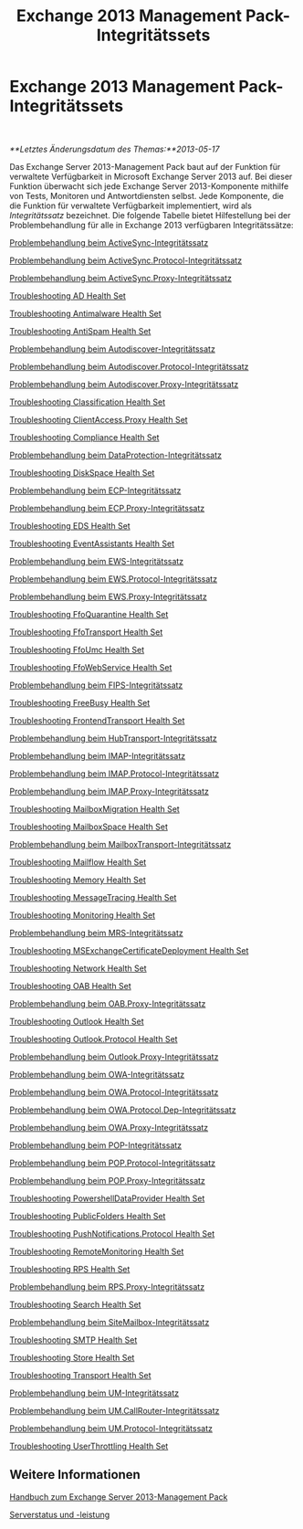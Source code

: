 ﻿---
title: Exchange 2013 Management Pack-Integritätssets
TOCTitle: '@NoTitle'
ms:assetid: 3a12acb0-a6b7-4452-9306-a3d000c94a50
ms:mtpsurl: https://technet.microsoft.com/de-de/library/Dn195892(v=EXCHG.150)
ms:contentKeyID: 53181856
ms.date: 10/08/2015
mtps_version: v=EXCHG.150
ms.translationtype: HT
---

# Exchange 2013 Management Pack-Integritätssets

 

_**Letztes Änderungsdatum des Themas:**2013-05-17_

Das Exchange Server 2013-Management Pack baut auf der Funktion für verwaltete Verfügbarkeit in Microsoft Exchange Server 2013 auf. Bei dieser Funktion überwacht sich jede Exchange Server 2013-Komponente mithilfe von Tests, Monitoren und Antwortdiensten selbst. Jede Komponente, die die Funktion für verwaltete Verfügbarkeit implementiert, wird als *Integritätssatz* bezeichnet. Die folgende Tabelle bietet Hilfestellung bei der Problembehandlung für alle in Exchange 2013 verfügbaren Integritätssätze:

[Problembehandlung beim ActiveSync-Integritätssatz](troubleshooting-activesync-health-set.md)

[Problembehandlung beim ActiveSync.Protocol-Integritätssatz](troubleshooting-activesync-protocol-health-set.md)

[Problembehandlung beim ActiveSync.Proxy-Integritätssatz](troubleshooting-activesync-proxy-health-set.md)

[Troubleshooting AD Health Set](troubleshooting-ad-health-set.md)

[Troubleshooting Antimalware Health Set](troubleshooting-antimalware-health-set.md)

[Troubleshooting AntiSpam Health Set](troubleshooting-antispam-health-set.md)

[Problembehandlung beim Autodiscover-Integritätssatz](troubleshooting-autodiscover-health-set.md)

[Problembehandlung beim Autodiscover.Protocol-Integritätssatz](troubleshooting-autodiscover-protocol-health-set.md)

[Problembehandlung beim Autodiscover.Proxy-Integritätssatz](troubleshooting-autodiscover-proxy-health-set.md)

[Troubleshooting Classification Health Set](troubleshooting-classification-health-set.md)

[Troubleshooting ClientAccess.Proxy Health Set](troubleshooting-clientaccess-proxy-health-set.md)

[Troubleshooting Compliance Health Set](troubleshooting-compliance-health-set.md)

[Problembehandlung beim DataProtection-Integritätssatz](troubleshooting-dataprotection-health-set.md)

[Troubleshooting DiskSpace Health Set](troubleshooting-diskspace-health-set.md)

[Problembehandlung beim ECP-Integritätssatz](troubleshooting-ecp-health-set.md)

[Problembehandlung beim ECP.Proxy-Integritätssatz](troubleshooting-ecp-proxy-health-set.md)

[Troubleshooting EDS Health Set](troubleshooting-eds-health-set.md)

[Troubleshooting EventAssistants Health Set](troubleshooting-eventassistants-health-set.md)

[Problembehandlung beim EWS-Integritätssatz](troubleshooting-ews-health-set.md)

[Problembehandlung beim EWS.Protocol-Integritätssatz](troubleshooting-ews-protocol-health-set.md)

[Problembehandlung beim EWS.Proxy-Integritätssatz](troubleshooting-ews-proxy-health-set.md)

[Troubleshooting FfoQuarantine Health Set](troubleshooting-ffoquarantine-health-set.md)

[Troubleshooting FfoTransport Health Set](troubleshooting-ffotransport-health-set.md)

[Troubleshooting FfoUmc Health Set](troubleshooting-ffoumc-health-set.md)

[Troubleshooting FfoWebService Health Set](troubleshooting-ffowebservice-health-set.md)

[Problembehandlung beim FIPS-Integritätssatz](troubleshooting-fips-health-set.md)

[Troubleshooting FreeBusy Health Set](troubleshooting-freebusy-health-set.md)

[Troubleshooting FrontendTransport Health Set](troubleshooting-frontendtransport-health-set.md)

[Problembehandlung beim HubTransport-Integritätssatz](troubleshooting-hubtransport-health-set.md)

[Problembehandlung beim IMAP-Integritätssatz](troubleshooting-imap-health-set.md)

[Problembehandlung beim IMAP.Protocol-Integritätssatz](troubleshooting-imap-protocol-health-set.md)

[Problembehandlung beim IMAP.Proxy-Integritätssatz](troubleshooting-imap-proxy-health-set.md)

[Troubleshooting MailboxMigration Health Set](troubleshooting-mailboxmigration-health-set.md)

[Troubleshooting MailboxSpace Health Set](troubleshooting-mailboxspace-health-set.md)

[Problembehandlung beim MailboxTransport-Integritätssatz](troubleshooting-mailboxtransport-health-set.md)

[Troubleshooting Mailflow Health Set](troubleshooting-mailflow-health-set.md)

[Troubleshooting Memory Health Set](troubleshooting-memory-health-set.md)

[Troubleshooting MessageTracing Health Set](troubleshooting-messagetracing-health-set.md)

[Troubleshooting Monitoring Health Set](troubleshooting-monitoring-health-set.md)

[Problembehandlung beim MRS-Integritätssatz](troubleshooting-mrs-health-set.md)

[Troubleshooting MSExchangeCertificateDeployment Health Set](troubleshooting-msexchangecertificatedeployment-health-set.md)

[Troubleshooting Network Health Set](troubleshooting-network-health-set.md)

[Troubleshooting OAB Health Set](troubleshooting-oab-health-set.md)

[Problembehandlung beim OAB.Proxy-Integritätssatz](troubleshooting-oab-proxy-health-set.md)

[Troubleshooting Outlook Health Set](troubleshooting-outlook-health-set.md)

[Troubleshooting Outlook.Protocol Health Set](troubleshooting-outlook-protocol-health-set.md)

[Problembehandlung beim Outlook.Proxy-Integritätssatz](troubleshooting-outlook-proxy-health-set.md)

[Problembehandlung beim OWA-Integritätssatz](troubleshooting-owa-health-set.md)

[Problembehandlung beim OWA.Protocol-Integritätssatz](troubleshooting-owa-protocol-health-set.md)

[Problembehandlung beim OWA.Protocol.Dep-Integritätssatz](troubleshooting-owa-protocol-dep-health-set.md)

[Problembehandlung beim OWA.Proxy-Integritätssatz](troubleshooting-owa-proxy-health-set.md)

[Problembehandlung beim POP-Integritätssatz](troubleshooting-pop-health-set.md)

[Problembehandlung beim POP.Protocol-Integritätssatz](troubleshooting-pop-protocol-health-set.md)

[Problembehandlung beim POP.Proxy-Integritätssatz](troubleshooting-pop-proxy-health-set.md)

[Troubleshooting PowershellDataProvider Health Set](troubleshooting-powershelldataprovider-health-set.md)

[Troubleshooting PublicFolders Health Set](troubleshooting-publicfolders-health-set.md)

[Troubleshooting PushNotifications.Protocol Health Set](troubleshooting-pushnotifications-protocol-health-set.md)

[Troubleshooting RemoteMonitoring Health Set](troubleshooting-remotemonitoring-health-set.md)

[Troubleshooting RPS Health Set](troubleshooting-rps-health-set.md)

[Problembehandlung beim RPS.Proxy-Integritätssatz](troubleshooting-rps-proxy-health-set.md)

[Troubleshooting Search Health Set](troubleshooting-search-health-set.md)

[Problembehandlung beim SiteMailbox-Integritätssatz](troubleshooting-sitemailbox-health-set.md)

[Troubleshooting SMTP Health Set](troubleshooting-smtp-health-set.md)

[Troubleshooting Store Health Set](troubleshooting-store-health-set.md)

[Troubleshooting Transport Health Set](troubleshooting-transport-health-set.md)

[Problembehandlung beim UM-Integritätssatz](troubleshooting-um-health-set.md)

[Problembehandlung beim UM.CallRouter-Integritätssatz](troubleshooting-um-callrouter-health-set.md)

[Problembehandlung beim UM.Protocol-Integritätssatz](troubleshooting-um-protocol-health-set.md)

[Troubleshooting UserThrottling Health Set](troubleshooting-userthrottling-health-set.md)

## Weitere Informationen

[Handbuch zum Exchange Server 2013-Management Pack](https://technet.microsoft.com/de-de/library/ee758046\(v=exchg.150\))

[Serverstatus und -leistung](https://technet.microsoft.com/de-de/library/jj150551\(v=exchg.150\))

